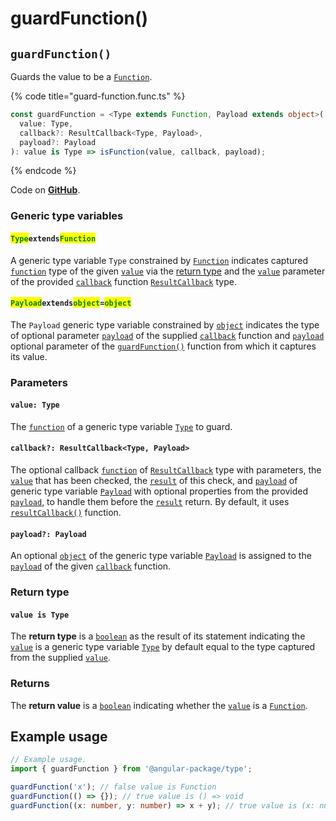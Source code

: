 # guardFunction()

## `guardFunction()`

Guards the value to be a [`Function`](https://developer.mozilla.org/en-US/docs/Web/JavaScript/Reference/Global\_Objects/Function).

{% code title="guard-function.func.ts" %}
```typescript
const guardFunction = <Type extends Function, Payload extends object>(
  value: Type,
  callback?: ResultCallback<Type, Payload>,
  payload?: Payload
): value is Type => isFunction(value, callback, payload);
```
{% endcode %}

Code on [**GitHub**](https://github.com/angular-package/type/blob/5.0.x/src/guard/lib/guard-function.func.ts).

### Generic type variables

#### <mark style="color:green;">**`Type`**</mark>**`extends`**<mark style="color:green;">**`Function`**</mark>

A generic type variable `Type` constrained by [`Function`](https://developer.mozilla.org/en-US/docs/Web/JavaScript/Reference/Global\_Objects/Function) indicates captured [`function`](https://developer.mozilla.org/en-US/docs/Web/JavaScript/Reference/Global\_Objects/Function) type of the given [`value`](page-6.md#value-type) via the [return type](page-6.md#return-type) and the [`value`](../types/resultcallback.md#value-value) parameter of the provided [`callback`](page-6.md#callback-resultcallback-less-than-bigint-payload-greater-than) function [`ResultCallback`](../types/resultcallback.md) type.

#### <mark style="color:green;">**`Payload`**</mark>**`extends`**<mark style="color:green;">**`object`**</mark>**`=`**<mark style="color:green;">**`object`**</mark>

The `Payload` generic type variable constrained by [`object`](https://www.typescriptlang.org/docs/handbook/basic-types.html#object) indicates the type of optional parameter [`payload`](../types/resultcallback.md#payload-payload) of the supplied [`callback`](page-6.md#callback-resultcallback-less-than-type-payload-greater-than) function and [`payload`](page-6.md#payload-payload) optional parameter of the [`guardFunction()`](page-6.md#guardfunction) function from which it captures its value.

### Parameters

#### `value: Type`

The [`function`](https://developer.mozilla.org/en-US/docs/Web/JavaScript/Reference/Global\_Objects/Function) of a generic type variable [`Type`](page-6.md#typeextendsfunction) to guard.

#### `callback?: ResultCallback<Type, Payload>`

The optional callback [`function`](https://developer.mozilla.org/en-US/docs/Web/JavaScript/Guide/Functions) of [`ResultCallback`](../types/resultcallback.md) type with parameters, the [`value`](page-6.md#value-type) that has been checked, the [`result`](../types/resultcallback.md#result-boolean) of this check, and [`payload`](../types/resultcallback.md#payload-payload) of generic type variable [`Payload`](page-6.md#payloadextendsobject-object) with optional properties from the provided [`payload`](page-6.md#payload-payload), to handle them before the [`result`](../types/resultcallback.md#result-boolean) return. By default, it uses [`resultCallback()`](../helper/resultcallback.md) function.

#### `payload?: Payload`

An optional [`object`](https://developer.mozilla.org/en-US/docs/Web/JavaScript/Reference/Global\_Objects/Object) of the generic type variable [`Payload`](page-6.md#payloadextendsobject-object) is assigned to the [`payload`](../types/resultcallback.md#payload-payload) of the given [`callback`](page-6.md#callback-resultcallback-less-than-type-payload-greater-than) function.

### Return type

#### `value is Type`

The **return type** is a [`boolean`](https://www.typescriptlang.org/docs/handbook/basic-types.html#boolean) as the result of its statement indicating the [`value`](page-6.md#value-type) is a generic type variable [`Type`](page-6.md#typeextendsfunction) by default equal to the type captured from the supplied [`value`](page-6.md#value-type).

### Returns

The **return value** is a [`boolean`](https://www.typescriptlang.org/docs/handbook/basic-types.html#boolean) indicating whether the [`value`](page-6.md#value-type) is a [`Function`](https://developer.mozilla.org/en-US/docs/Web/JavaScript/Reference/Global\_Objects/Function).

## Example usage

```typescript
// Example usage.
import { guardFunction } from '@angular-package/type';

guardFunction('x'); // false value is Function
guardFunction(() => {}); // true value is () => void
guardFunction((x: number, y: number) => x + y); // true value is (x: number, y: number) => number
```
